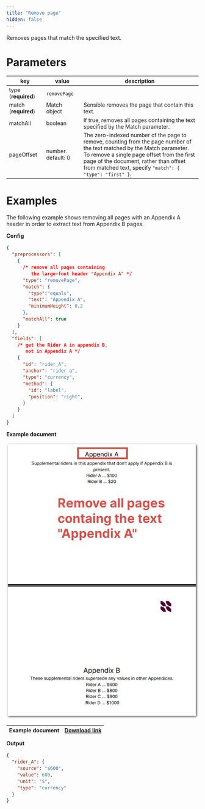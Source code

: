 ```yaml
---
title: "Remove page"
hidden: false
---
```


Removes pages that match the specified text.

Parameters
====

| key                  | value              | description                                                  |
| -------------------- | ------------------ | ------------------------------------------------------------ |
| type (**required**)  | `removePage`       |                                                              |
| match (**required**) | Match object       | Sensible removes the page that contain this text.            |
| matchAll             | boolean            | If true, removes all pages containing the text specified by the Match parameter. |
| pageOffset           | number. default: 0 | The zero-indexed number of the page to remove, counting from the page number of the text matched by the Match parameter. <br/>To remove a single page offset from the first page of the document, rather than offset from matched text, specify `"match": { "type": "first" }`. |

Examples
====

The following example shows removing all pages with an Appendix A header in order to extract text from Appendix B pages.

**Config**

```json
{
  "preprocessors": [
    {
      /* remove all pages containing 
         the large-font header "Appendix A" */
      "type": "removePage",
      "match": {
        "type":"equals",
        "text": "Appendix A",
        "minimumHeight": 0.2
      },
      "matchAll": true
    }
  ],
  "fields": [
    /* get the Rider A in appendix B,
       not in Appendix A */
    {
      "id": "rider_A",
      "anchor": "rider a",
      "type": "currency",
      "method": {
        "id": "label",
        "position": "right",
      }
    }
  ]
}
```

**Example document**

![Click to enlarge](https://raw.githubusercontent.com/sensible-hq/sensible-docs/main/readme-sync/assets/v0/images/final/remove_page.png)

| Example document | [Download link](https://raw.githubusercontent.com/sensible-hq/sensible-docs/main/readme-sync/assets/v0/pdfs/remove_page.pdf) |
| ------------------------------------------ | ------------------------------------------------------------ |

**Output**

```json
{
  "rider_A": {
    "source": "$600",
    "value": 600,
    "unit": "$",
    "type": "currency"
  }
}
```

